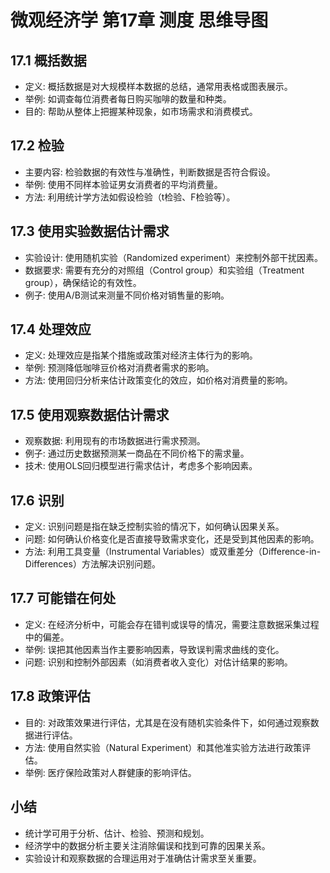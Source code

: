 # 微观经济学 第17章 测度 思维导图

## 17.1 概括数据
- 定义: 概括数据是对大规模样本数据的总结，通常用表格或图表展示。
- 举例: 如调查每位消费者每日购买咖啡的数量和种类。
- 目的: 帮助从整体上把握某种现象，如市场需求和消费模式。

## 17.2 检验
- 主要内容: 检验数据的有效性与准确性，判断数据是否符合假设。
- 举例: 使用不同样本验证男女消费者的平均消费量。
- 方法: 利用统计学方法如假设检验（t检验、F检验等）。

## 17.3 使用实验数据估计需求
- 实验设计: 使用随机实验（Randomized experiment）来控制外部干扰因素。
- 数据要求: 需要有充分的对照组（Control group）和实验组（Treatment group），确保结论的有效性。
- 例子: 使用A/B测试来测量不同价格对销售量的影响。

## 17.4 处理效应
- 定义: 处理效应是指某个措施或政策对经济主体行为的影响。
- 举例: 预测降低咖啡豆价格对消费者需求的影响。
- 方法: 使用回归分析来估计政策变化的效应，如价格对消费量的影响。

## 17.5 使用观察数据估计需求
- 观察数据: 利用现有的市场数据进行需求预测。
- 例子: 通过历史数据预测某一商品在不同价格下的需求量。
- 技术: 使用OLS回归模型进行需求估计，考虑多个影响因素。

## 17.6 识别
- 定义: 识别问题是指在缺乏控制实验的情况下，如何确认因果关系。
- 问题: 如何确认价格变化是否直接导致需求变化，还是受到其他因素的影响。
- 方法: 利用工具变量（Instrumental Variables）或双重差分（Difference-in-Differences）方法解决识别问题。

## 17.7 可能错在何处
- 定义: 在经济分析中，可能会存在错判或误导的情况，需要注意数据采集过程中的偏差。
- 举例: 误把其他因素当作主要影响因素，导致误判需求曲线的变化。
- 问题: 识别和控制外部因素（如消费者收入变化）对估计结果的影响。

## 17.8 政策评估
- 目的: 对政策效果进行评估，尤其是在没有随机实验条件下，如何通过观察数据进行评估。
- 方法: 使用自然实验（Natural Experiment）和其他准实验方法进行政策评估。
- 举例: 医疗保险政策对人群健康的影响评估。

## 小结
- 统计学可用于分析、估计、检验、预测和规划。
- 经济学中的数据分析主要关注消除偏误和找到可靠的因果关系。
- 实验设计和观察数据的合理运用对于准确估计需求至关重要。
